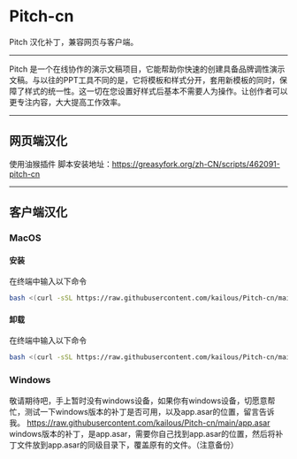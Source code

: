 # Pitch-cn
Pitch 汉化补丁，兼容网页与客户端。

----------------
Pitch 是一个在线协作的演示文稿项目，它能帮助你快速的创建具备品牌调性演示文稿。与以往的PPT工具不同的是，它将模板和样式分开，套用新模板的同时，保障了样式的统一性。这一切在您设置好样式后基本不需要人为操作。让创作者可以更专注内容，大大提高工作效率。

----------------

## 网页端汉化
使用油猴插件
脚本安装地址：https://greasyfork.org/zh-CN/scripts/462091-pitch-cn

----------------
## 客户端汉化
### MacOS

#### 安装
在终端中输入以下命令
``` bash
bash <(curl -sSL https://raw.githubusercontent.com/kailous/Pitch-cn/main/macos_install.sh)
```
#### 卸载
在终端中输入以下命令
``` bash
bash <(curl -sSL https://raw.githubusercontent.com/kailous/Pitch-cn/main/macos_uninstall.sh)
```

### Windows
敬请期待吧，手上暂时没有windows设备，如果你有windows设备，切愿意帮忙，测试一下windows版本的补丁是否可用，以及app.asar的位置，留言告诉我。
https://raw.githubusercontent.com/kailous/Pitch-cn/main/app.asar
windows版本的补丁，是app.asar，需要你自己找到app.asar的位置，然后将补丁文件放到app.asar的同级目录下，覆盖原有的文件。（注意备份）